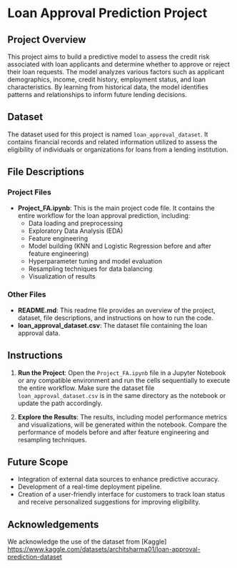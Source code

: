 # Loan Approval Prediction Project

## Project Overview

This project aims to build a predictive model to assess the credit risk associated with loan applicants and determine whether to approve or reject their loan requests. The model analyzes various factors such as applicant demographics, income, credit history, employment status, and loan characteristics. By learning from historical data, the model identifies patterns and relationships to inform future lending decisions.

## Dataset

The dataset used for this project is named `loan_approval_dataset`. It contains financial records and related information utilized to assess the eligibility of individuals or organizations for loans from a lending institution.

## File Descriptions

### Project Files

- **Project_FA.ipynb**: This is the main project code file. It contains the entire workflow for the loan approval prediction, including:
  - Data loading and preprocessing
  - Exploratory Data Analysis (EDA)
  - Feature engineering
  - Model building (KNN and Logistic Regression before and after feature engineering)
  - Hyperparameter tuning and model evaluation
  - Resampling techniques for data balancing
  - Visualization of results

### Other Files

- **README.md**: This readme file provides an overview of the project, dataset, file descriptions, and instructions on how to run the code.
- **loan_approval_dataset.csv**: The dataset file containing the loan approval data.

## Instructions


1. **Run the Project**:
   Open the `Project_FA.ipynb` file in a Jupyter Notebook or any compatible environment and run the cells sequentially to execute the entire workflow. Make sure the dataset file `loan_approval_dataset.csv` is in the same directory as the notebook or update the path accordingly.

2. **Explore the Results**:
   The results, including model performance metrics and visualizations, will be generated within the notebook. Compare the performance of models before and after feature engineering and resampling techniques.

## Future Scope

- Integration of external data sources to enhance predictive accuracy.
- Development of a real-time deployment pipeline.
- Creation of a user-friendly interface for customers to track loan status and receive personalized suggestions for improving eligibility.



## Acknowledgements

We acknowledge the use of the dataset from [Kaggle] https://www.kaggle.com/datasets/architsharma01/loan-approval-prediction-dataset


